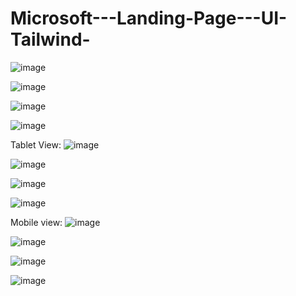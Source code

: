 # Microsoft---Landing-Page---UI-Tailwind-


![image](https://user-images.githubusercontent.com/105657470/212837166-b531ec79-582a-4bca-a9e7-69b55f07ec55.png)

![image](https://user-images.githubusercontent.com/105657470/212837302-32f3e8d8-d3ab-4800-8fb4-3935ce60be87.png)

![image](https://user-images.githubusercontent.com/105657470/212837394-c34b07d7-17c4-486e-8cd5-4c846d51163a.png)

![image](https://user-images.githubusercontent.com/105657470/212837476-40930b1d-5565-434c-846c-e90a91aaa165.png)

Tablet View:
![image](https://user-images.githubusercontent.com/105657470/212837694-60d9f564-0f8d-48c6-a9fd-e68a6bb392d9.png)

![image](https://user-images.githubusercontent.com/105657470/212837794-7ae3afcd-f1d5-4cb1-ad62-3929165fd1c2.png)

![image](https://user-images.githubusercontent.com/105657470/212837884-5b3a1b5f-f79b-4d9a-baf4-06d81f057517.png)

![image](https://user-images.githubusercontent.com/105657470/212837927-3514a8d1-28e7-463f-ae06-03f7001f9b15.png)

Mobile view:
![image](https://user-images.githubusercontent.com/105657470/212838113-4c7b0c26-02d2-4c33-b7fb-dbf654fa3bfd.png)

![image](https://user-images.githubusercontent.com/105657470/212838223-85650b4f-d4ad-476b-80fd-2005a26f79b0.png)

![image](https://user-images.githubusercontent.com/105657470/212838314-aff94889-c695-49f2-8150-7d6ca6f92fae.png)

![image](https://user-images.githubusercontent.com/105657470/212838035-ebb7277f-8fb7-4d1c-8187-08b015e6a377.png)
